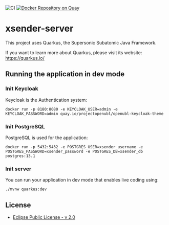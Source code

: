 ![CI](https://github.com/project-openubl/xsender-server/workflows/CI/badge.svg)
[![Docker Repository on Quay](https://quay.io/repository/projectopenubl/xsender-server/status "Docker Repository on Quay")](https://quay.io/repository/projectopenubl/xsender-server)

# xsender-server

This project uses Quarkus, the Supersonic Subatomic Java Framework.

If you want to learn more about Quarkus, please visit its website: https://quarkus.io/

## Running the application in dev mode

### Init Keycloak

Keycloak is the Authentication system:

```shell script
docker run -p 8180:8080 -e KEYCLOAK_USER=admin -e KEYCLOAK_PASSWORD=admin quay.io/projectopenubl/openubl-keycloak-theme
```

### Init PostgreSQL

PostgreSQL is used for the application:

```shell script
docker run -p 5432:5432 -e POSTGRES_USER=xsender_username -e POSTGRES_PASSWORD=xsender_password -e POSTGRES_DB=xsender_db postgres:13.1
```

### Init server

You can run your application in dev mode that enables live coding using:

```shell script
./mvnw quarkus:dev
```

## License

- [Eclipse Public License - v 2.0](./LICENSE)
